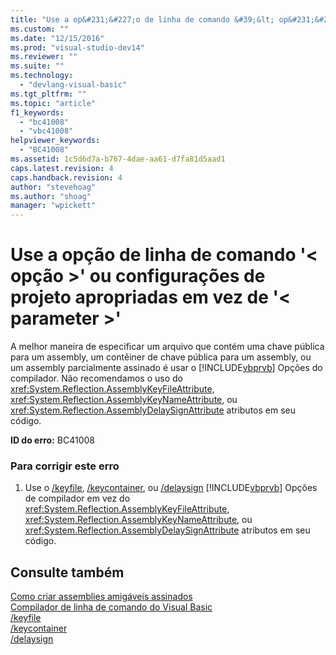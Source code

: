 ```yaml
---
title: "Use a op&#231;&#227;o de linha de comando &#39;&lt; op&#231;&#227;o &gt;&#39; ou configura&#231;&#245;es de projeto apropriadas em vez de &#39;&lt; parameter &gt;&#39; | Microsoft Docs"
ms.custom: ""
ms.date: "12/15/2016"
ms.prod: "visual-studio-dev14"
ms.reviewer: ""
ms.suite: ""
ms.technology: 
  - "devlang-visual-basic"
ms.tgt_pltfrm: ""
ms.topic: "article"
f1_keywords: 
  - "bc41008"
  - "vbc41008"
helpviewer_keywords: 
  - "BC41008"
ms.assetid: 1c5d6d7a-b767-4dae-aa61-d7fa81d5aad1
caps.latest.revision: 4
caps.handback.revision: 4
author: "stevehoag"
ms.author: "shoag"
manager: "wpickett"
---
```

# Use a op&#231;&#227;o de linha de comando &#39;&lt; op&#231;&#227;o &gt;&#39; ou configura&#231;&#245;es de projeto apropriadas em vez de &#39;&lt; parameter &gt;&#39;
A melhor maneira de especificar um arquivo que contém uma chave pública para um assembly, um contêiner de chave pública para um assembly, ou um assembly parcialmente assinado é usar o [!INCLUDE[vbprvb](../../csharp/programming-guide/concepts/linq/includes/vbprvb_md.md)] Opções do compilador. Não recomendamos o uso do <xref:System.Reflection.AssemblyKeyFileAttribute>, <xref:System.Reflection.AssemblyKeyNameAttribute>, ou <xref:System.Reflection.AssemblyDelaySignAttribute> atributos em seu código.  
  
 **ID do erro:** BC41008  
  
### Para corrigir este erro  
  
1.  Use o [\/keyfile](../../visual-basic/reference/command-line-compiler/keyfile.md), [\/keycontainer](../../visual-basic/reference/command-line-compiler/keycontainer.md), ou [\/delaysign](../../visual-basic/reference/command-line-compiler/delaysign.md) [!INCLUDE[vbprvb](../../csharp/programming-guide/concepts/linq/includes/vbprvb_md.md)] Opções de compilador em vez do <xref:System.Reflection.AssemblyKeyFileAttribute>, <xref:System.Reflection.AssemblyKeyNameAttribute>, ou <xref:System.Reflection.AssemblyDelaySignAttribute> atributos em seu código.  
  
## Consulte também  
 [Como criar assemblies amigáveis assinados](../Topic/How%20to:%20Create%20Signed%20Friend%20Assemblies%20\(C%23%20and%20Visual%20Basic\).md)   
 [Compilador de linha de comando do Visual Basic](../../visual-basic/reference/command-line-compiler/index.md)   
 [\/keyfile](../../visual-basic/reference/command-line-compiler/keyfile.md)   
 [\/keycontainer](../../visual-basic/reference/command-line-compiler/keycontainer.md)   
 [\/delaysign](../../visual-basic/reference/command-line-compiler/delaysign.md)